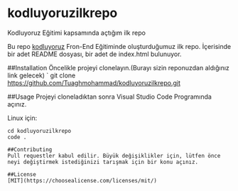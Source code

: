 # kodluyoruzilkrepo
Kodluyoruz Eğitimi kapsamında açtığım ilk repo

Bu repo [kodluyoruz](www.kodluyoruz.com) Fron-End Eğitiminde oluşturduğumuz ilk repo. İçerisinde bir adet README dosyası, bir adet de index.html bulunuyor.

##Installation
Öncelikle projeyi clonelayın.(Burayı sizin reponuzdan aldığınız link gelecek)
`
git clone https://github.com/Tuaghmohammad/kodluyoruzilkrepo.git

##Usage
Projeyi cloneladıktan sonra Visual Studio Code Programında açınız.

Linux için:

```
cd kodluyoruzilkrepo
code .

##Contributing
Pull requestler kabul edilir. Büyük değişiklikler için, lütfen önce neyi değiştirmek istediğinizi tarışmak için bir konu açınız.

##License
[MIT](https://choosealicense.com/licenses/mit/)

